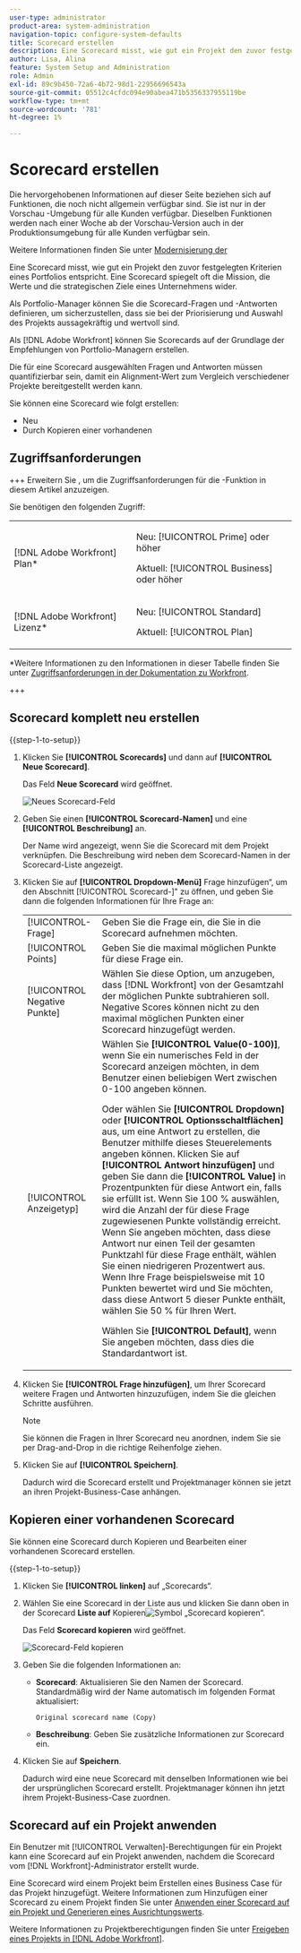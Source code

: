 ```yaml
---
user-type: administrator
product-area: system-administration
navigation-topic: configure-system-defaults
title: Scorecard erstellen
description: Eine Scorecard misst, wie gut ein Projekt den zuvor festgelegten Kriterien eines Portfolios entspricht. Eine Scorecard spiegelt häufig die Mission, die Werte und die strategischen Ziele eines Unternehmens wider. Portfolio-Manager definieren in der Regel die Scorecard-Fragen und -Antworten, um sicherzustellen, dass sie bei der Priorisierung und Auswahl des Projekts aussagekräftig und wertvoll sind.  [!DNL Adobe Workfront]  erstellt die Scorecards anhand der Empfehlungen von Portfolio-Managern.
author: Lisa, Alina
feature: System Setup and Administration
role: Admin
exl-id: 89c9b450-72a6-4b72-98d1-22956696543a
source-git-commit: 05512c4cfdc094e90abea471b5356337955119be
workflow-type: tm+mt
source-wordcount: '781'
ht-degree: 1%

---
```


# Scorecard erstellen

<!--Audited: 05/2025-->

<!--DON'T DELETE, DRAFT OR HIDE THIS ARTICLE. IT IS LINKED TO THE PRODUCT, THROUGH THE CONTEXT SENSITIVE HELP LINKS.-->

<span class="preview">Die hervorgehobenen Informationen auf dieser Seite beziehen sich auf Funktionen, die noch nicht allgemein verfügbar sind. Sie ist nur in der Vorschau -Umgebung für alle Kunden verfügbar. Dieselben Funktionen werden nach einer Woche ab der Vorschau-Version auch in der Produktionsumgebung für alle Kunden verfügbar sein. </span>

<span class="preview">Weitere Informationen finden Sie unter [Modernisierung der ](/help/quicksilver/product-announcements/product-releases/interface-modernization/interface-modernization.md)</span>

Eine Scorecard misst, wie gut ein Projekt den zuvor festgelegten Kriterien eines Portfolios entspricht. Eine Scorecard spiegelt oft die Mission, die Werte und die strategischen Ziele eines Unternehmens wider.

Als Portfolio-Manager können Sie die Scorecard-Fragen und -Antworten definieren, um sicherzustellen, dass sie bei der Priorisierung und Auswahl des Projekts aussagekräftig und wertvoll sind.

Als [!DNL Adobe Workfront] können Sie Scorecards auf der Grundlage der Empfehlungen von Portfolio-Managern erstellen.

Die für eine Scorecard ausgewählten Fragen und Antworten müssen quantifizierbar sein, damit ein Alignment-Wert zum Vergleich verschiedener Projekte bereitgestellt werden kann.

Sie können eine Scorecard wie folgt erstellen:

* Neu
* Durch Kopieren einer vorhandenen

## Zugriffsanforderungen

+++ Erweitern Sie , um die Zugriffsanforderungen für die -Funktion in diesem Artikel anzuzeigen.

Sie benötigen den folgenden Zugriff:

<table style="table-layout:auto"> 
 <col> 
 <col> 
 <tbody> 
  <tr> 
   <td role="rowheader">[!DNL Adobe Workfront] Plan*</td> 
   <td> <p>Neu: [!UICONTROL Prime] oder höher</p>
   <p>Aktuell: [!UICONTROL Business] oder höher</p> 
   </td> 
  </tr> 
  <tr> 
   <td role="rowheader">[!DNL Adobe Workfront] Lizenz*</td> 
   <td><p>Neu: [!UICONTROL Standard]</p>
   <p>Aktuell: [!UICONTROL Plan]</p>
   </td> 
  </tr> 
 </tbody> 
</table>

*Weitere Informationen zu den Informationen in dieser Tabelle finden Sie unter [Zugriffsanforderungen in der Dokumentation zu Workfront](/help/quicksilver/administration-and-setup/add-users/access-levels-and-object-permissions/access-level-requirements-in-documentation.md).

+++

## Scorecard komplett neu erstellen

{{step-1-to-setup}}

1. Klicken Sie **[!UICONTROL Scorecards]** und dann auf **[!UICONTROL Neue Scorecard]**.

   <span class="preview">Das Feld **Neue Scorecard** wird geöffnet.</span>

   <span class="preview">![Neues Scorecard-Feld](assets/new-scorecard-350x173.png)</span>

1. Geben Sie einen **[!UICONTROL Scorecard-Namen]** und eine **[!UICONTROL Beschreibung]** an.

   Der Name wird angezeigt, wenn Sie die Scorecard mit dem Projekt verknüpfen. Die Beschreibung wird neben dem Scorecard-Namen in der Scorecard-Liste angezeigt.

1. Klicken Sie auf **[!UICONTROL Dropdown-Menü]** Frage hinzufügen“, um den Abschnitt [!UICONTROL Scorecard-]&quot; zu öffnen, und geben Sie dann die folgenden Informationen für Ihre Frage an:

   <table style="table-layout:auto"> 
    <col> 
    <col> 
    <tbody> 
     <tr> 
      <td role="rowheader">[!UICONTROL-Frage]</td> 
      <td>Geben Sie die Frage ein, die Sie in die Scorecard aufnehmen möchten.</td> 
     </tr> 
     <tr> 
      <td role="rowheader">[!UICONTROL Points]</td> 
      <td>Geben Sie die maximal möglichen Punkte für diese Frage ein.</td> 
     </tr> 
     <tr> 
      <td role="rowheader">[!UICONTROL Negative Punkte]</td> 
      <td>Wählen Sie diese Option, um anzugeben, dass [!DNL Workfront] von der Gesamtzahl der möglichen Punkte subtrahieren soll. Negative Scores können nicht zu den maximal möglichen Punkten einer Scorecard hinzugefügt werden.</td> 
     </tr> 
     <tr> 
      <td role="rowheader">[!UICONTROL Anzeigetyp]</td> 
      <td>Wählen Sie <strong>[!UICONTROL Value(0-100)]</strong>, wenn Sie ein numerisches Feld in der Scorecard anzeigen möchten, in dem Benutzer einen beliebigen Wert zwischen 0-100 angeben können.<p>Oder wählen Sie <strong>[!UICONTROL Dropdown]</strong> oder <strong>[!UICONTROL Optionsschaltflächen]</strong> aus, um eine Antwort zu erstellen, die Benutzer mithilfe dieses Steuerelements angeben können. Klicken Sie auf <strong>[!UICONTROL Antwort hinzufügen]</strong> und geben Sie dann die <strong>[!UICONTROL Value]</strong> in Prozentpunkten für diese Antwort ein, falls sie erfüllt ist. Wenn Sie 100 % auswählen, wird die Anzahl der für diese Frage zugewiesenen Punkte vollständig erreicht. Wenn Sie angeben möchten, dass diese Antwort nur einen Teil der gesamten Punktzahl für diese Frage enthält, wählen Sie einen niedrigeren Prozentwert aus. Wenn Ihre Frage beispielsweise mit 10 Punkten bewertet wird und Sie möchten, dass diese Antwort 5 dieser Punkte enthält, wählen Sie 50 % für Ihren Wert.</p>
      <p>Wählen Sie <strong>[!UICONTROL Default]</strong>, wenn Sie angeben möchten, dass dies die Standardantwort ist.</strong></p>
     </tr> 
    </tbody> 
   </table>

1. Klicken Sie **[!UICONTROL Frage hinzufügen]**, um Ihrer Scorecard weitere Fragen und Antworten hinzuzufügen, indem Sie die gleichen Schritte ausführen.

   >[!NOTE]
   >
   >Sie können die Fragen in Ihrer Scorecard neu anordnen, indem Sie sie per Drag-and-Drop in die richtige Reihenfolge ziehen.

1. Klicken Sie auf **[!UICONTROL Speichern]**.

   Dadurch wird die Scorecard erstellt und Projektmanager können sie jetzt an ihren Projekt-Business-Case anhängen.

## Kopieren einer vorhandenen Scorecard

Sie können eine Scorecard durch Kopieren und Bearbeiten einer vorhandenen Scorecard erstellen.

{{step-1-to-setup}}

1. Klicken Sie **[!UICONTROL linken]** auf „Scorecards“.
1. Wählen Sie eine Scorecard in der Liste aus und klicken Sie dann oben in der Scorecard **Liste auf** Kopieren![Symbol „Scorecard ](assets/copy-scorecard-icon.png) kopieren“.

   <span class="preview">Das Feld **Scorecard kopieren** wird geöffnet.</span>

   <span class="preview">![Scorecard-Feld kopieren](assets/copy-scorecard-box.png)</span>

1. Geben Sie die folgenden Informationen an:

   * **Scorecard**: Aktualisieren Sie den Namen der Scorecard.  Standardmäßig wird der Name automatisch im folgenden Format aktualisiert:

     `Original scorecard name (Copy)`
   * **Beschreibung**: Geben Sie zusätzliche Informationen zur Scorecard ein.
1. Klicken Sie auf **Speichern**.

   Dadurch wird eine neue Scorecard mit denselben Informationen wie bei der ursprünglichen Scorecard erstellt. Projektmanager können ihn jetzt ihrem Projekt-Business-Case zuordnen.

## Scorecard auf ein Projekt anwenden

Ein Benutzer mit [!UICONTROL Verwalten]-Berechtigungen für ein Projekt kann eine Scorecard auf ein Projekt anwenden, nachdem die Scorecard vom [!DNL Workfront]-Administrator erstellt wurde.

Eine Scorecard wird einem Projekt beim Erstellen eines Business Case für das Projekt hinzugefügt. Weitere Informationen zum Hinzufügen einer Scorecard zu einem Projekt finden Sie unter [Anwenden einer Scorecard auf ein Projekt und Generieren eines Ausrichtungswerts](../../../manage-work/projects/define-a-business-case/apply-scorecard-to-project-to-generate-alignment-score.md).

Weitere Informationen zu Projektberechtigungen finden Sie unter [Freigeben eines Projekts in [!DNL Adobe Workfront]](../../../workfront-basics/grant-and-request-access-to-objects/share-a-project.md).



